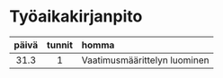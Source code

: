 # Työaikakirjanpito
| päivä | tunnit | homma |
| :---: | :----: | :----|
| 31.3  | 1 | Vaatimusmäärittelyn luominen |
